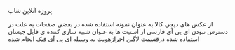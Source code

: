 پروژه آنلاین شاپ 

از عکس های دیجی کالا به عنوان نمونه استفاده شده
در بعضی صفحات به علت در دسترس نبودن ای پی آی فارسی از استیت ها به عنوان  شبیه سازی کننده ی فایل جیسان استفاده شده
درقسمت لاگین احرازهویت به وسیله ای پی آی فیک انجام شده 
